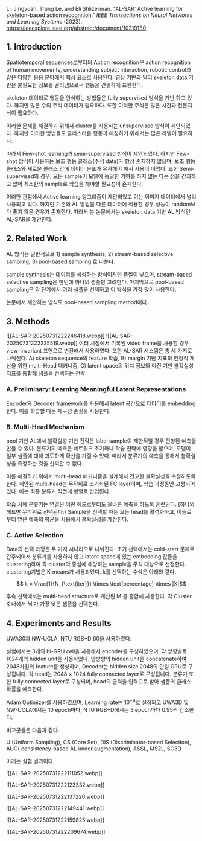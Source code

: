 

Li, Jingyuan, Trung Le, and Eli Shlizerman. "AL-SAR: Active learning for skeleton-based action recognition." _IEEE Transactions on Neural Networks and Learning Systems_ (2023). https://ieeexplore.ieee.org/abstract/document/10219180

## 1. Introduction 

Spatiotemporal sequences로부터의 Action recognition은 action recognition of human movements, understanding subject interaction, robotic control과 같은 다양한 응용 분야에서 핵심 요소로 사용된다. 영상 기반과 달리 skeleton data 기반은 불필요한 정보를 걸러냄으로써 행동을 간결하게 표현한다.

skeleton 데이터로 행동을 인식하는 방법들은 fully supervised 방식을 기반 하고 있다. 하지만 많은 수의 주석 데이터가 필요하다. 또한 이러한 주석은 많은 시간과 전문지식이 필요하다. 

이러한 문제를 해결하기 위해서 cluster를 사용하는 unsupervised 방식이 제안되었다. 하지만 이러한 방법들도 클러스터를 행동과 매칭하기 위해서는 많은 라벨이 필요하다.

따라서 Few-shot learning과 semi-supervised 방식이 제안되었다. 하지만 Few-shot 방식이 사용하는 보조 행동 클래스(주석 data)가 항상 존재하지 않으며, 보조 행동 클래스와 새로운 클래스 간에 데이터 분포가 유사해야 해서 사용이 어렵다. 또한 Semi-supervised의 경우, 모든 sample이 모델에 동일한 기여를 하지 않는 다는 점을 간과하고 있어 최소한의 sample로 학습을 해야할 필요성이 존재한다.

이러한 관점에서 Active learning 알고리즘이 제안되었고 이는 이미지 데이터에서 널리 사용되고 있다. 하지만 기존의 AL 방법을 다른 데이터에 적용할 경우 성능이 random보다 좋지 않은 경우가 존재한다. 따라서 본 논문에서는 skeleton data 기반 AL 방식인 AL-SAR을 제안한다. 


## 2. Related Work

AL 방식은 일반적으로 1) sample synthesis; 2) stream-based selective sampling; 3) pool-based sampling 로 나눈다. 

sample synthesis는 데이터를 생성하는 방식이지만 품질이 낮으며, stream-based selective sampling은 한번에 하나의 샘플만 고려한다. 마지막으로 pool-based sampling은 각 단계에서 여러 샘플을 선택하고 이 방식을 가장 많이 사용한다.

논문에서 제안하는 방식도 pool-based sampling method이다. 


## 3. Methods

![[AL-SAR-20250731222246418.webp]]
![[AL-SAR-20250731222235519.webp]]
여러 시점에서 기록된 video frame을 사용할 경우 view-invariant 표현으로 변환해서 사용하였다. 또한 AL-SAR 시스템은 총 세 가지로 나눠진다. A) skeleton sequence의 feature 학습, B) margin 기반 지표의 안정적 계산을 위한 multi-Head 매커니즘, C) latent space의 위치 정보와 마진 기반 불확실성 지표를 통합해 샘플을 선택하는 전략

### A. Preliminary: Learning Meaningful Latent Representations

Encoder와 Decoder framework를 사용해서 latent 공간으로 데이터를 embedding한다. 이를 학습할 때는 재구성 손실을 사용한다.

### B. Multi-Head Mechanism

pool 기반 AL에서 불확실성 기반 전략은 label sample이 제한적일 경우 편향된 예측을 만들 수 있다. 분류기의 예측은 네트워크 초기화나 학습 전략에 영향을 받으며, 모델이 일부 샘플에 대해 과도하게 확신을 가질 수 있다. 따라서 분류기의 예측을 통해서 불확실성을 측정하는 것을 신뢰할 수 없다.

이를 해결하기 위해서 multi-head 매커니즘을 설계해서 견고한 불확실성을 측정하도록 한다. 제안된 multi-head는 무작위로 초기화된 FC layer이며, 학습 과정동안 고정되어 있다. 이는 최종 분류기 직전에 병렬로 삽입된다.

학습 시에 분류기는 연결된 어떤 헤드로부터도 올바른 예측을 하도록 훈련된다. (하나의 헤드만 무작위로 선택된다.) Sample을 선택할 때는 모든 head를 활성화하고, 이들로부터 얻은 예측의 평균을 사용해서 불확실성을 계산한다.

### C. Active Selection

Data의 선택 과정은 두 가지 시나리오로 나눠진다. 초기 선택에서는 cold-start 문제로 간주되어서 분류기를 사용하지 않고 latent space에 있는 embedding 값들을 clustering하여 각 cluster의 중심에 해당하는 sample을 주석 대상으로 선정한다. clustering기법은 K-means가 사용되었다. k를 선택하는 수식은 아래와 같다.

$$ k = \frac{1}{N_{\text{iter}}} \times \text{percentage} \times |X|$$

후속 선택에서는 multi-head structure로 계산된 MI를 결합해 사용한다. 각 Cluster K 내에서 MI가 가장 낮은 샘플을 선택한다.


## 4. Experiments and Results

UWA30과 NW-UCLA, NTU RGB+D 60을 사용하였다. 

실험에서는 3개의 bi-GRU cell을 사용해서 encoder를 구성하였으며, 각 방향별로 1024개의 hidden unit을 사용하였다. 양방향의 hidden unit을 concatenate하여 2048차원의 feature를 생성하며, Decoder는 hidden size 2048의 단일 GRU로 구성됩니다. 각 head는 2048 × 1024 fully connected layer로 구성됩니다. 분류기 또한 fully connected layer로 구성되며, head의 출력을 입력으로 받아 샘플의 클래스 확률을 예측한다.

Adam Optimizer를 사용하였으며, Learning rate는 $10^{-4}$로 설정되고 UWA3D 및 NW-UCLA에서는 10 epoch마다, NTU RGB+D에서는 3 epoch마다 0.95씩 감소한다.

비교군들은 다음과 같다.

U (Uniform Sampling), CS (Core Set), DIS (Discriminator-based Selection), AUG( consistency-based AL under augmentation), ASSL, MS2L, SC3D

아래는 실험 결과이다.

![[AL-SAR-20250731222111052.webp]]

![[AL-SAR-20250731222123332.webp]]

![[AL-SAR-20250731222137220.webp]]

![[AL-SAR-20250731222149441.webp]]

![[AL-SAR-20250731222159825.webp]]

![[AL-SAR-20250731222209674.webp]]
